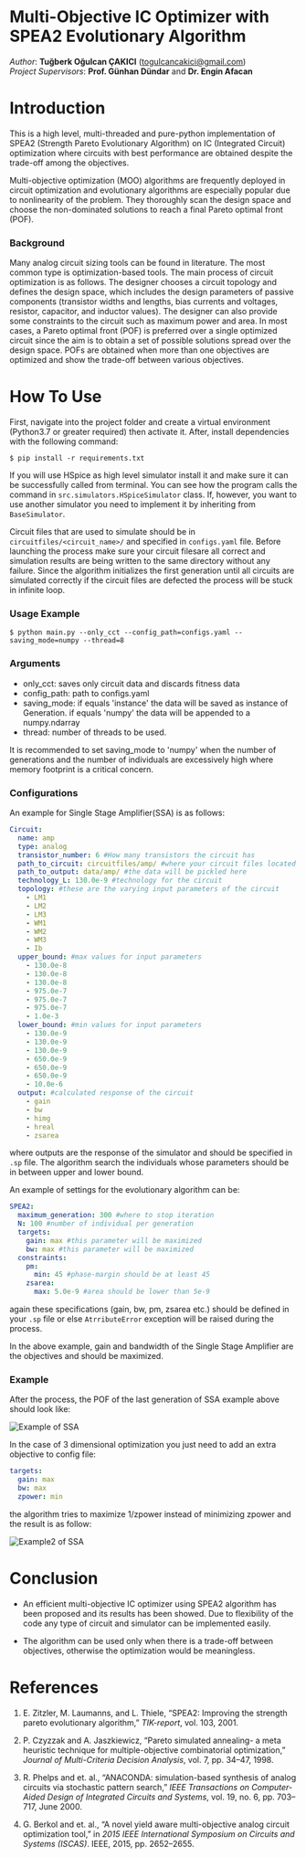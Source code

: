 Multi-Objective IC Optimizer with SPEA2 Evolutionary Algorithm
==============================================================

*Author*: **Tuğberk Oğulcan ÇAKICI** (togulcancakici@gmail.com)   
*Project Supervisors*: **Prof. Günhan Dündar** and **Dr. Engin Afacan**
  
Introduction
============

This is a high level, multi-threaded and pure-python implementation of SPEA2 (Strength Pareto Evolutionary Algorithm) 
on IC (Integrated Circuit) optimization where circuits with best performance are obtained despite the 
trade-off among the objectives.

Multi-objective optimization (MOO) algorithms are frequently deployed
 in circuit optimization and evolutionary
algorithms are especially popular due to nonlinearity of the
problem. They thoroughly scan the design space
and choose the non-dominated solutions to reach a final Pareto
optimal front (POF).

### Background

Many analog circuit sizing tools can be found in literature. 
The most common type is optimization-based tools.
The main process of circuit optimization is as follows. The
designer chooses a circuit topology and defines the design
space, which includes the design parameters of passive components 
(transistor widths and lengths, bias currents
and voltages, resistor, capacitor, and inductor values). The
designer can also provide some constraints to the circuit
such as maximum power and area. In most cases, a Pareto
optimal front (POF) is preferred over a single optimized
circuit since the aim is to obtain a set of possible solutions
spread over the design space. POFs are obtained when more
than one objectives are optimized and show the trade-off
between various objectives.

How To Use
==========

First, navigate into the project folder and create a virtual 
environment (Python3.7 or greater required) then activate it. 
After, install dependencies with the following command:

````
$ pip install -r requirements.txt
````

If you will use HSpice as high level simulator install it and 
make sure it can be successfully called from terminal. You can see how 
the program calls the command in ``src.simulators.HSpiceSimulator`` class. 
If, however, you want to use another simulator you need to implement it by inheriting from `BaseSimulator`.

Circuit files that are used to simulate should be in ``circuitfiles/<circuit_name>/`` and
specified in ``configs.yaml`` file. Before launching the process make sure your circuit 
filesare all correct and simulation results are being written to the same directory without any
failure. Since the algorithm initializes the first generation until all circuits are simulated
correctly if the circuit files are defected the process will be stuck in infinite loop.

### Usage Example

````
$ python main.py --only_cct --config_path=configs.yaml --saving_mode=numpy --thread=8
````

### Arguments

- only_cct: saves only circuit data and discards fitness data
- config_path: path to configs.yaml
- saving_mode: if equals 'instance' the data will be saved as instance of Generation. 
if equals 'numpy' the data will be appended to a numpy.ndarray
- thread: number of threads to be used. 

It is recommended to set saving_mode to 'numpy' when the number of generations and the
number of individuals are excessively high where memory footprint is a critical concern.


### Configurations
An example for Single Stage Amplifier(SSA) is as follows:

````yaml
Circuit:
  name: amp
  type: analog
  transistor_number: 6 #How many transistors the circuit has
  path_to_circuit: circuitfiles/amp/ #where your circuit files located
  path_to_output: data/amp/ #the data will be pickled here
  technology_L: 130.0e-9 #technology for the circuit
  topology: #these are the varying input parameters of the circuit
    - LM1
    - LM2
    - LM3
    - WM1
    - WM2
    - WM3
    - Ib
  upper_bound: #max values for input parameters
    - 130.0e-8
    - 130.0e-8
    - 130.0e-8
    - 975.0e-7
    - 975.0e-7
    - 975.0e-7
    - 1.0e-3
  lower_bound: #min values for input parameters
    - 130.0e-9
    - 130.0e-9
    - 130.0e-9
    - 650.0e-9
    - 650.0e-9
    - 650.0e-9
    - 10.0e-6
  output: #calculated response of the circuit
    - gain
    - bw
    - himg
    - hreal
    - zsarea
````

where outputs are the response of the simulator and should be specified in ``.sp`` file. 
The algorithm search the individuals whose parameters should be in between upper and lower bound.


An example of settings for the evolutionary algorithm can be:
````yaml
SPEA2:
  maximum_generation: 300 #where to stop iteration
  N: 100 #number of individual per generation
  targets:
    gain: max #this parameter will be maximized
    bw: max #this parameter will be maximized
  constraints:
    pm:
      min: 45 #phase-margin should be at least 45
    zsarea:
      max: 5.0e-9 #area should be lower than 5e-9
````

again these specifications (gain, bw, pm, zsarea etc.) should be defined in your ``.sp`` file or else
``AtrributeError`` exception will be raised during the process.

In the above example, gain and bandwidth of the Single Stage Amplifier are the objectives and should be maximized.

### Example

After the process, the POF of the last generation of SSA example above should look like:

![Example of SSA](https://github.com/togulcan/SPEA2-ICoptimizer/blob/master/docs/pof.png)

In the case of 3 dimensional optimization you just need to add an extra objective 
to config file:
````yaml
targets:
  gain: max
  bw: max
  zpower: min
````
the algorithm tries to maximize 1/zpower instead of minimizing zpower and the result
is as follow:

![Example2 of SSA](https://github.com/togulcan/SPEA2-ICoptimizer/blob/master/docs/pof3d.png)

Conclusion
==========

- An efficient multi-objective IC optimizer using SPEA2 algorithm 
has been proposed and its results has been showed. Due to flexibility of the code any type of 
circuit and simulator can be implemented easily.

- The algorithm can be used only when there is a trade-off between objectives, otherwise the optimization
would be meaningless.

References
==========
1. E. Zitzler, M. Laumanns, and L. Thiele, “SPEA2: Improving the
strength pareto evolutionary algorithm,” *TIK-report*, vol. 103, 2001.

2.  P. Czyzzak and A. Jaszkiewicz, “Pareto simulated annealing- a meta
heuristic technique for multiple-objective combinatorial optimization,” 
*Journal of Multi-Criteria Decision Analysis*, vol. 7, pp. 34–47, 1998.

3. R. Phelps and et. al., “ANACONDA: simulation-based synthesis of
analog circuits via stochastic pattern search,” *IEEE Transactions on
Computer-Aided Design of Integrated Circuits and Systems*, vol. 19,
no. 6, pp. 703–717, June 2000.

4. G. Berkol and et. al., “A novel yield aware multi-objective analog
circuit optimization tool,” in *2015 IEEE International Symposium on
Circuits and Systems (ISCAS)*. IEEE, 2015, pp. 2652–2655.
